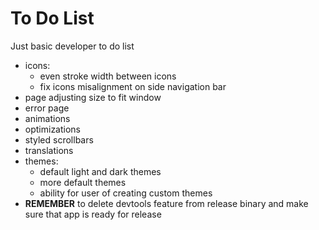 # To Do List
Just basic developer to do list
- icons:
    - even stroke width between icons
    - fix icons misalignment on side navigation bar
- page adjusting size to fit window
- error page
- animations
- optimizations
- styled scrollbars
- translations
- themes:
    - default light and dark themes
    - more default themes
    - ability for user of creating custom themes
- **REMEMBER** to delete devtools feature from release binary and make sure that app is ready for release
